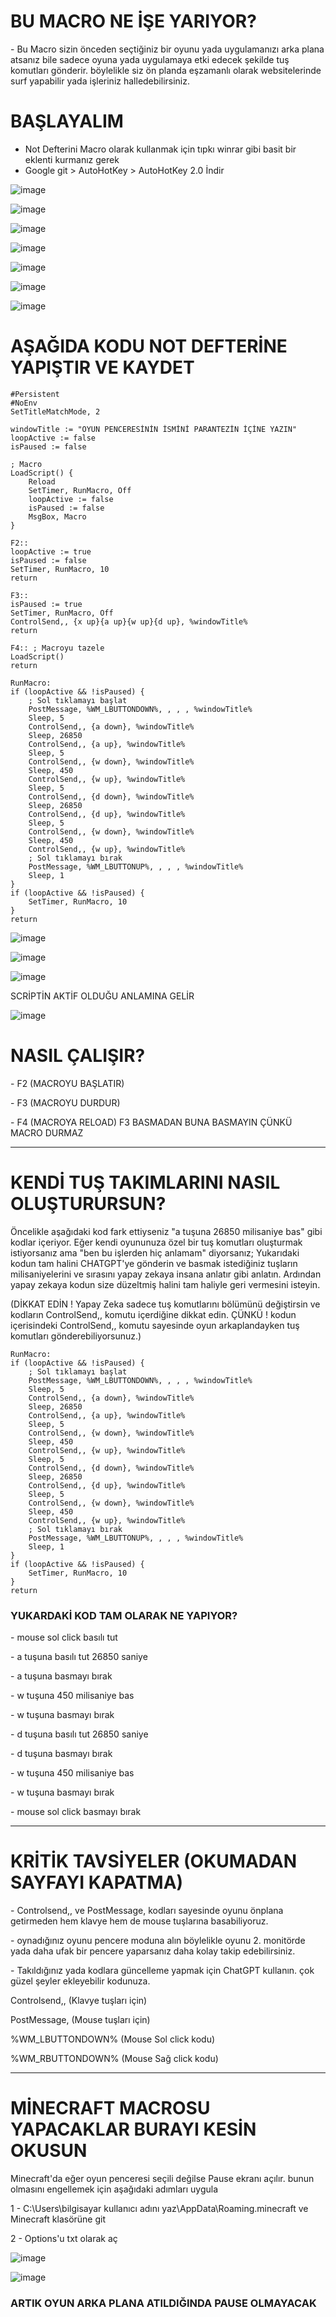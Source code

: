 # BU MACRO NE İŞE YARIYOR?

<p>- Bu Macro sizin önceden seçtiğiniz bir oyunu yada uygulamanızı arka plana atsanız bile sadece oyuna yada uygulamaya etki edecek şekilde tuş komutları gönderir. böylelikle siz ön planda eşzamanlı olarak websitelerinde surf yapabilir yada işleriniz halledebilirsiniz.


# BAŞLAYALIM

- Not Defterini Macro olarak kullanmak için tıpkı winrar gibi basit bir eklenti kurmanız gerek
- Google git > AutoHotKey > AutoHotKey 2.0 İndir

![image](https://github.com/DenizKod/Oyunlarda-Arkaplanda-Calisan-Macro/assets/168285638/1f59df65-1711-46ee-9839-70a60de5b7d0)

![image](https://github.com/DenizKod/ARKAPLANDA-CALISAN-MACRO/assets/168285638/a8120c26-6290-4c18-a8ba-77bc2fcefdab)

![image](https://github.com/DenizKod/Oyunlarda-Arkaplanda-Calisan-Macro/assets/168285638/cec10703-9864-43d0-9b38-0ca4dc5a58af)

![image](https://github.com/DenizKod/ARKAPLANDA-CALISAN-MACRO/assets/168285638/7e3297c2-1b29-4903-bfad-13e746833512)

![image](https://github.com/DenizKod/Oyunlarda-Arkaplanda-Calisan-Macro/assets/168285638/98d9c31d-f1cb-4979-b6d3-483bf589c94f)

![image](https://github.com/DenizKod/ARKAPLANDA-CALISAN-MACRO/assets/168285638/54f0b575-8eda-4441-9886-d201f6321d5f)

![image](https://github.com/DenizKod/Oyunlarda-Arkaplanda-Calisan-Macro/assets/168285638/b18ab5a4-081c-48ce-8df6-ef5da03d94b4)

# AŞAĞIDA KODU NOT DEFTERİNE YAPIŞTIR VE KAYDET

```
#Persistent
#NoEnv
SetTitleMatchMode, 2

windowTitle := "OYUN PENCERESİNİN İSMİNİ PARANTEZİN İÇİNE YAZIN"
loopActive := false
isPaused := false

; Macro
LoadScript() {
    Reload
    SetTimer, RunMacro, Off
    loopActive := false
    isPaused := false
    MsgBox, Macro
}

F2::
loopActive := true
isPaused := false
SetTimer, RunMacro, 10
return

F3::
isPaused := true
SetTimer, RunMacro, Off
ControlSend,, {x up}{a up}{w up}{d up}, %windowTitle%
return

F4:: ; Macroyu tazele
LoadScript()
return

RunMacro:
if (loopActive && !isPaused) {
    ; Sol tıklamayı başlat
    PostMessage, %WM_LBUTTONDOWN%, , , , %windowTitle%
    Sleep, 5
    ControlSend,, {a down}, %windowTitle%
    Sleep, 26850
    ControlSend,, {a up}, %windowTitle%
    Sleep, 5
    ControlSend,, {w down}, %windowTitle%
    Sleep, 450
    ControlSend,, {w up}, %windowTitle%
    Sleep, 5
    ControlSend,, {d down}, %windowTitle%
    Sleep, 26850
    ControlSend,, {d up}, %windowTitle%
    Sleep, 5
    ControlSend,, {w down}, %windowTitle%
    Sleep, 450
    ControlSend,, {w up}, %windowTitle%
    ; Sol tıklamayı bırak
    PostMessage, %WM_LBUTTONUP%, , , , %windowTitle%
    Sleep, 1
}
if (loopActive && !isPaused) {
    SetTimer, RunMacro, 10
}
return
```
![image](https://github.com/DenizKod/Oyunlarda-Arkaplanda-Calisan-Macro/assets/168285638/1f59df65-1711-46ee-9839-70a60de5b7d0)

![image](https://github.com/DenizKod/Oyunlar-Arkaplandayken-Calisan-Macro/assets/168285638/66b66221-6da1-49a5-b7f5-e8ece4ae2a25)

![image](https://github.com/DenizKod/Oyunlarda-Arkaplanda-Calisan-Macro/assets/168285638/1f59df65-1711-46ee-9839-70a60de5b7d0)

SCRİPTİN AKTİF OLDUĞU ANLAMINA GELİR

![image](https://github.com/DenizKod/Oyunlar-Arkaplandayken-Calisan-Macro/assets/168285638/b31ac6b0-cd41-4c85-a920-d0132ed190a0)


# NASIL ÇALIŞIR?

<p>- F2 (MACROYU BAŞLATIR)
<p>- F3 (MACROYU DURDUR)
<p>- F4 (MACROYA RELOAD) F3 BASMADAN BUNA BASMAYIN ÇÜNKÜ MACRO DURMAZ

---------------------------------------------

# KENDİ TUŞ TAKIMLARINI NASIL OLUŞTURURSUN?

<p> Öncelikle aşağıdaki kod fark ettiyseniz "a tuşuna 26850 milisaniye bas" gibi kodlar içeriyor. Eğer kendi oyununuza özel bir tuş komutları oluşturmak istiyorsanız ama "ben bu işlerden hiç anlamam" diyorsanız; Yukarıdaki kodun tam halini CHATGPT'ye gönderin ve basmak istediğiniz tuşların milisaniyelerini ve sırasını yapay zekaya insana anlatır gibi anlatın. Ardından yapay zekaya kodun size düzeltmiş halini tam haliyle geri vermesini isteyin. 

(DİKKAT EDİN ! Yapay Zeka sadece tuş komutlarını bölümünü değiştirsin ve kodların ControlSend,, komutu içerdiğine dikkat edin. ÇÜNKÜ ! kodun içerisindeki ControlSend,, komutu sayesinde oyun arkaplandayken tuş komutları gönderebiliyorsunuz.)

```
RunMacro:
if (loopActive && !isPaused) {
    ; Sol tıklamayı başlat
    PostMessage, %WM_LBUTTONDOWN%, , , , %windowTitle%
    Sleep, 5
    ControlSend,, {a down}, %windowTitle%
    Sleep, 26850
    ControlSend,, {a up}, %windowTitle%
    Sleep, 5
    ControlSend,, {w down}, %windowTitle%
    Sleep, 450
    ControlSend,, {w up}, %windowTitle%
    Sleep, 5
    ControlSend,, {d down}, %windowTitle%
    Sleep, 26850
    ControlSend,, {d up}, %windowTitle%
    Sleep, 5
    ControlSend,, {w down}, %windowTitle%
    Sleep, 450
    ControlSend,, {w up}, %windowTitle%
    ; Sol tıklamayı bırak
    PostMessage, %WM_LBUTTONUP%, , , , %windowTitle%
    Sleep, 1
}
if (loopActive && !isPaused) {
    SetTimer, RunMacro, 10
}
return
```

### YUKARDAKİ KOD TAM OLARAK NE YAPIYOR?
<p>- mouse sol click basılı tut
<p>- a tuşuna basılı tut 26850 saniye
<p>- a tuşuna basmayı bırak
<p>- w tuşuna 450 milisaniye bas
<p>- w tuşuna basmayı bırak
<p>- d tuşuna basılı tut 26850 saniye
<p>- d tuşuna basmayı bırak
<p>- w tuşuna 450 milisaniye bas
<p>- w tuşuna basmayı bırak
<p>- mouse sol click basmayı bırak

---------------------------------------------

# KRİTİK TAVSİYELER (OKUMADAN SAYFAYI KAPATMA)

<p>- Controlsend,, ve PostMessage, kodları sayesinde oyunu önplana getirmeden hem klavye hem de mouse tuşlarına basabiliyoruz.
<p>- oynadığınız oyunu pencere moduna alın böylelikle oyunu 2. monitörde yada daha ufak bir pencere yaparsanız daha kolay takip edebilirsiniz.
<p>- Takıldığınız yada kodlara güncelleme yapmak için ChatGPT kullanın. çok güzel şeyler ekleyebilir kodunuza.

<p> Controlsend,, (Klavye tuşları için)
<p> PostMessage, (Mouse tuşları için)

<p> %WM_LBUTTONDOWN% (Mouse Sol click kodu)
<p> %WM_RBUTTONDOWN% (Mouse Sağ click kodu)

---------------------------------------------

# MİNECRAFT MACROSU YAPACAKLAR BURAYI KESİN OKUSUN

<p> Minecraft'da eğer oyun penceresi seçili değilse Pause ekranı açılır. bunun olmasını engellemek için aşağıdaki adımları uygula

1 - C:\Users\bilgisayar kullanıcı adını yaz\AppData\Roaming\.minecraft ve Minecraft klasörüne git

2 - Options'u txt olarak aç

![image](https://github.com/DenizKod/ARKAPLANDA-CALISAN-MACRO/assets/168285638/77195dc9-0a7b-4da4-a875-c426e143f92e)

![image](https://github.com/DenizKod/ARKAPLANDA-CALISAN-MACRO/assets/168285638/aab94cb2-89ef-4ca5-9ca6-63576bd4cb66)

### ARTIK OYUN ARKA PLANA ATILDIĞINDA PAUSE OLMAYACAK

